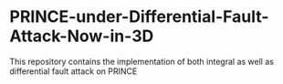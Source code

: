 # PRINCE-under-Differential-Fault-Attack-Now-in-3D
This repository contains the implementation of both integral as well as differential fault attack on PRINCE
